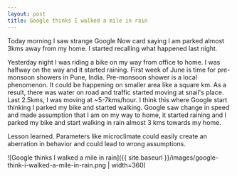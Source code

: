 ```yaml
---
layout: post
title: Google thinks I walked a mile in rain
---
```


Today morning I saw strange Google Now card saying I am parked almost 3kms away from my home. I started recalling what happened last night.

Yesterday night I was riding a bike on my way from office to home. I was halfway on the way and it started raining. First week of June is time for pre-monsoon showers in Pune, India. Pre-monsoon shower is a local phenomenon. It could be happening on smaller area like a square km. As a result, there was water on road and traffic started moving at snail's place. Last 2.5kms, I was moving at ~5-7kms/hour. I think this where Google start thinking I parked my bike and started walking. Google saw change in speed and made assumption that I am on my way to home, it started raining and I parked my bike and start walking in rain almost 3 kms towards my home.

Lesson learned. Parameters like microclimate could easily create an aberration in behavior and could lead to wrong assumptions.

![Google thinks I walked a mile in rain]({{ site.baseurl }}/images/google-think-i-walked-a-mile-in-rain.png | width=360)